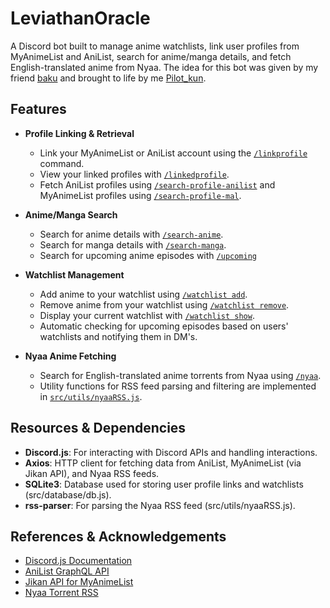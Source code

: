 # LeviathanOracle 

A Discord bot built to manage anime watchlists, link user profiles from MyAnimeList and AniList, search for anime/manga details, and fetch English-translated anime from Nyaa.
The idea for this bot was given by my friend [baku](https://github.com/maiorikizu) and brought to life by me [Pilot_kun](https://github.com/PilotKun). 

## Features

- **Profile Linking & Retrieval**  
  - Link your MyAnimeList or AniList account using the [`/linkprofile`](src/commands/linkprofile.js) command.  
  - View your linked profiles with [`/linkedprofile`](src/commands/linked-profile.js).  
  - Fetch AniList profiles using [`/search-profile-anilist`](src/commands/search-profile-anilist.js) and MyAnimeList profiles using [`/search-profile-mal`](src/commands/search-profile-mal.js). 

- **Anime/Manga Search**  
  - Search for anime details with [`/search-anime`](src/commands/search-anime.js).  
  - Search for manga details with [`/search-manga`](src/commands/search-manga.js).
  - Search for upcoming anime episodes with [`/upcoming`](src/commands/upcoming.js)

- **Watchlist Management**  
  - Add anime to your watchlist using [`/watchlist add`](src/commands/watchlist.js).  
  - Remove anime from your watchlist using [`/watchlist remove`](src/commands/watchlist.js).  
  - Display your current watchlist with [`/watchlist show`](src/commands/watchlist.js).  
  - Automatic checking for upcoming episodes based on users' watchlists and notifying them in DM's.

- **Nyaa Anime Fetching**  
  - Search for English-translated anime torrents from Nyaa using [`/nyaa`](src/commands/nyaa.js).  
  - Utility functions for RSS feed parsing and filtering are implemented in [`src/utils/nyaaRSS.js`](src/utils/nyaaRSS.js). 

## Resources & Dependencies

- **Discord.js**: For interacting with Discord APIs and handling interactions.  
- **Axios**: HTTP client for fetching data from AniList, MyAnimeList (via Jikan API), and Nyaa RSS feeds.  
- **SQLite3**: Database used for storing user profile links and watchlists (src/database/db.js).  
- **rss-parser**: For parsing the Nyaa RSS feed (src/utils/nyaaRSS.js). 

## References & Acknowledgements

- [Discord.js Documentation](https://discord.js.org/#/docs)  
- [AniList GraphQL API](https://anilist.gitbook.io/anilist-apiv2-docs/)  
- [Jikan API for MyAnimeList](https://jikan.moe/)  
- [Nyaa Torrent RSS](https://nyaa.si)
